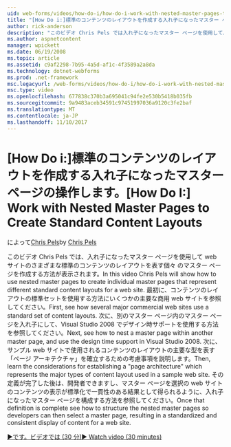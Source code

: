 ```yaml
---
uid: web-forms/videos/how-do-i/how-do-i-work-with-nested-master-pages-to-create-standard-content-layouts
title: "[How Do i:]標準のコンテンツのレイアウトを作成する入れ子になったマスター ページの操作 |Microsoft ドキュメント"
author: rick-anderson
description: "このビデオ Chris Pels では入れ子になったマスター ページを使用して、w のさまざまな標準のコンテンツのレイアウトを表す個々 のマスター ページを作成する方法を表示する."
ms.author: aspnetcontent
manager: wpickett
ms.date: 06/19/2008
ms.topic: article
ms.assetid: c9af2298-7b95-4a5d-af1c-4f3589a2a8da
ms.technology: dotnet-webforms
ms.prod: .net-framework
msc.legacyurl: /web-forms/videos/how-do-i/how-do-i-work-with-nested-master-pages-to-create-standard-content-layouts
msc.type: video
ms.openlocfilehash: 677838c370b3a695041c94fe2e530b5418b035fb
ms.sourcegitcommit: 9a9483aceb34591c97451997036a9120c3fe2baf
ms.translationtype: MT
ms.contentlocale: ja-JP
ms.lasthandoff: 11/10/2017
---
```

<a name="how-do-i-work-with-nested-master-pages-to-create-standard-content-layouts"></a><span data-ttu-id="f5739-103">[How Do i:]標準のコンテンツのレイアウトを作成する入れ子になったマスター ページの操作します。</span><span class="sxs-lookup"><span data-stu-id="f5739-103">[How Do I:] Work with Nested Master Pages to Create Standard Content Layouts</span></span>
====================
<span data-ttu-id="f5739-104">によって[Chris Pels](https://twitter.com/chrispels)</span><span class="sxs-lookup"><span data-stu-id="f5739-104">by [Chris Pels](https://twitter.com/chrispels)</span></span>

<span data-ttu-id="f5739-105">このビデオ Chris Pels では、入れ子になったマスター ページを使用して web サイトのさまざまな標準のコンテンツのレイアウトを表す個々 のマスター ページを作成する方法が表示されます。</span><span class="sxs-lookup"><span data-stu-id="f5739-105">In this video Chris Pels will show how to use nested master pages to create individual master pages that represent different standard content layouts for a web site.</span></span> <span data-ttu-id="f5739-106">最初に、コンテンツのレイアウトの標準セットを使用する方法にいくつかの主要な商用 web サイトを参照してください。</span><span class="sxs-lookup"><span data-stu-id="f5739-106">First, see how several major commercial web sites use a standard set of content layouts.</span></span> <span data-ttu-id="f5739-107">次に、別のマスター ページ内のマスター ページを入れ子にして、Visual Studio 2008 でデザイン時サポートを使用する方法を参照してください。</span><span class="sxs-lookup"><span data-stu-id="f5739-107">Next, see how to nest a master page within another master page, and use the design time support in Visual Studio 2008.</span></span> <span data-ttu-id="f5739-108">次に、サンプル web サイトで使用されるコンテンツのレイアウトの主要な型を表す「ページ アーキテクチャ」を確立するための考慮事項を説明します。</span><span class="sxs-lookup"><span data-stu-id="f5739-108">Then, learn the considerations for establishing a "page architecture" which represents the major types of content layout used in a sample web site.</span></span> <span data-ttu-id="f5739-109">その定義が完了した後は、開発者できますし、マスター ページを選択の web サイトのコンテンツの表示が標準化で一貫性のある結果として得られるように、入れ子になったマスター ページを構成する方法を参照してください。</span><span class="sxs-lookup"><span data-stu-id="f5739-109">Once that definition is complete see how to structure the nested master pages so developers can then select a master page, resulting in a standardized and consistent display of content for a web site.</span></span>

[<span data-ttu-id="f5739-110">&#9654;です。ビデオでは (30 分)</span><span class="sxs-lookup"><span data-stu-id="f5739-110">&#9654; Watch video (30 minutes)</span></span>](https://channel9.msdn.com/Blogs/ASP-NET-Site-Videos/how-do-i-work-with-nested-master-pages-to-create-standard-content-layouts)

